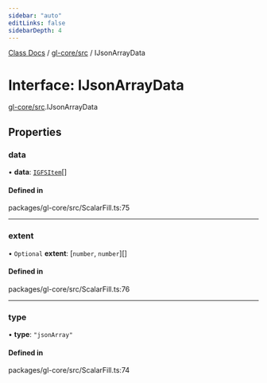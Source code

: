 ```yaml
---
sidebar: "auto"
editLinks: false
sidebarDepth: 4
---
```


[Class Docs](../index.md) / [gl-core/src](../modules/gl_core_src.md) / IJsonArrayData

# Interface: IJsonArrayData

[gl-core/src](../modules/gl_core_src.md).IJsonArrayData

## Properties

### data

• **data**: [`IGFSItem`](gl_core_src.IGFSItem.md)[]

#### Defined in

packages/gl-core/src/ScalarFill.ts:75

___

### extent

• `Optional` **extent**: [`number`, `number`][]

#### Defined in

packages/gl-core/src/ScalarFill.ts:76

___

### type

• **type**: ``"jsonArray"``

#### Defined in

packages/gl-core/src/ScalarFill.ts:74
